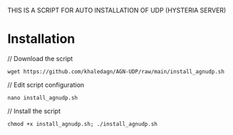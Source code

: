 
THIS IS A SCRIPT FOR AUTO INSTALLATION OF UDP (HYSTERIA SERVER) 

# Installation


// Download the script
```
wget https://github.com/khaledagn/AGN-UDP/raw/main/install_agnudp.sh
```
// Edit script configuration 
```
nano install_agnudp.sh
```
// Install the script
```
chmod +x install_agnudp.sh; ./install_agnudp.sh
```
